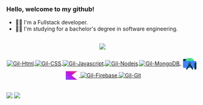 ### Hello, welcome to my github!

- 👨‍💻 I'm a Fullstack developer.
- 👨‍🎓 I'm studying for a bachelor's degree in software engineering.

##

<div align="center">
  <a href="https://github.com/gilcimarbarros">
  <img height="180em" src="https://github-readme-stats.vercel.app/api?username=gilcimarbarros&show_icons=true&theme=tokyonight&include_all_commits=true&count_private=true">

</div>
  
<div style="display: inline_block" align="center"><br>
              
            
          
  <img align="center" alt="Gil-Html" height="33" width="44" img src="https://cdn.jsdelivr.net/gh/devicons/devicon@latest/icons/html5/html5-plain-wordmark.svg">
  <img align="center" alt="Gil-CSS" height="33" width="44" img src="https://cdn.jsdelivr.net/gh/devicons/devicon@latest/icons/css3/css3-plain-wordmark.svg">          
  <img align="center" alt="Gil-Javascript" height="33" width="44" img src="https://cdn.jsdelivr.net/gh/devicons/devicon@latest/icons/javascript/javascript-original.svg">   
  <img align="center" alt="Gil-Nodejs" height="33" width="44" img src="https://cdn.jsdelivr.net/gh/devicons/devicon@latest/icons/nodejs/nodejs-plain-wordmark.svg">          
  <img align="center" alt="Gil-MongoDB" height="33" width="44" src="https://cdn.jsdelivr.net/gh/devicons/devicon@latest/icons/mongodb/mongodb-plain-wordmark.svg" />     
  <img align="center" alt="Gil-Android" height="33" width="44" src="https://raw.githubusercontent.com/devicons/devicon/master/icons/androidstudio/androidstudio-original.svg">
  <img align="center" alt="Gil-Kotlin" height="30" width="40" src="https://raw.githubusercontent.com/devicons/devicon/master/icons/kotlin/kotlin-original.svg">
  <img align="center" alt="Gil-Firebase" height="33" width="44" src="https://firebase.google.com/downloads/brand-guidelines/SVG/logo-logomark.svg">
  <img align="center" alt="Gil-Git" height="33" width="46" src="https://git-scm.com/images/logos/downloads/Git-Icon-1788C.svg">

  
  ##
</div>
  
<div>
<a href="https://www.linkedin.com/in/gilcimar-barros-129109214/" target="_blank"><img src="https://img.shields.io/badge/-LinkedIn-%230077B5?style=for-the-badge&logo=linkedin&logoColor=white" target="_blank"></a>
<a href="mailto:gilcimar.barros@hotmail.com"><img src="https://img.shields.io/badge/Microsoft_Outlook-0078D4?style=for-the-badge&logo=microsoft-outlook&logoColor=white" target="_blank"></a>
  
  ##
</div>
